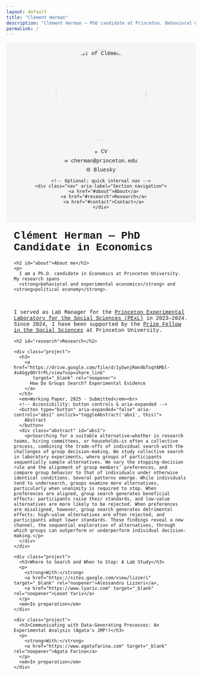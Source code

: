 ```yaml
---
layout: default
title: "Clément Herman"
description: "Clément Herman — PhD candidate at Princeton. Behavioral & experimental economics, political economy. Research on collective (group) search, stopping rules, and decision-making."
permalink: /
---
```


<style>
  body { font-family: "Courier New", Courier, monospace; }
  .container {
    display: flex; flex-wrap: wrap; max-width: 1000px; margin: 0 auto;
  }
  .sidebar {
    flex: 1 1 30%; padding: 20px; background-color: #f5f5f5;
    min-width: 200px; box-sizing: border-box; text-align: center;
  }
  .sidebar img {
    border-radius: 50%; width: 240px; height: 240px; object-fit: cover;
    margin-bottom: 15px;
  }
  .sidebar a { display: block; margin: 8px 0; text-decoration: none; }
  .main-content { flex: 1 1 70%; padding: 20px; box-sizing: border-box; }
  h1 { margin-top: 0; }
  .abstract { display: none; margin-top: 5px; }
  button { margin-top: 5px; }
  .project { margin-bottom: 40px; }
  .nav { margin: 10px 0 20px; }
  .nav a { margin-right: 12px; }
</style>

<div class="container">

  <div class="sidebar">
    <!-- SEO: add descriptive alt and lazy-load -->
    <img src="photo_clement_edit.png" alt="Portrait of Clément Herman" loading="lazy" width="140" height="140">
    <!-- SEO: add rel=noopener and rel=me for profile -->
    <a href="https://drive.google.com/file/d/1TrC1MCd6kxQlAt9jsvOpUZAS79TmcFaq/view?usp=share_link" target="_blank" rel="noopener">📄 CV</a>
    <a href="mailto:cherman@princeton.edu">✉️ cherman@princeton.edu</a>
    <a href="https://bsky.app/profile/clemherm.bsky.social" target="_blank" rel="me noopener">🌐 Bluesky</a>

    <!-- Optional: quick internal nav -->
    <div class="nav" aria-label="Section navigation">
      <a href="#about">About</a>
      <a href="#research">Research</a>
      <a href="#contact">Contact</a>
    </div>
  </div>

  <div class="main-content">
    <!-- SEO: put main keywords in H1 -->
    <h1>Clément Herman — PhD Candidate in Economics</h1>

    <h2 id="about">About me</h2>
    <p>
      I am a Ph.D. candidate in Economics at Princeton University. My research spans
      <strong>behavioral and experimental economics</strong> and <strong>political economy</strong>.
<br> <br>
      I served as Lab Manager for the <a href="https://pexl.lab.run" target="_blank" rel="noopener">Princeton Experimental Laboratory for the Social Sciences (PExL)</a> in 2023–2024.
Since 2024, I have been supported by the <a href="https://gradschool.princeton.edu/financial-support/fellowships/princeton-fellowships/prize-fellowship-social-sciences" target="_blank" rel="noopener">Prize Fellow in the Social Sciences</a> at Princeton University.
    </p>

    <h2 id="research">Research</h2>

    <div class="project">
      <h3>
        <a href="https://drive.google.com/file/d/1y5wnjRmn4bTxqYAMbl-4sAGgy0OrtrPL/view?usp=share_link"
           target="_blank" rel="noopener">
          How Do Groups Search? Experimental Evidence
        </a>
      </h3>
      <em>Working Paper, 2025 · Submitted</em><br>
      <!-- Accessibility: button controls & aria-expanded -->
      <button type="button" aria-expanded="false" aria-controls="abs1" onclick="toggleAbstract('abs1', this)">
        Abstract
      </button>
      <div class="abstract" id="abs1">
        <p>Searching for a suitable alternative—whether in research teams, hiring committees, or households—is often a collective process, combining the trade-offs of individual search with the challenges of group decision-making. We study collective search in laboratory experiments, where groups of participants sequentially sample alternatives. We vary the stopping-decision rule and the alignment of group members’ preferences, and compare group behavior to that of individuals under otherwise identical conditions. Several patterns emerge. While individuals tend to undersearch, groups examine more alternatives, particularly when unanimity is required to stop. When preferences are aligned, group search generates beneficial effects: participants raise their standards, and low-value alternatives are more likely to be rejected. When preferences are misaligned, however, group search generates detrimental effects: high-value alternatives are often rejected, and participants adopt lower standards. These findings reveal a new channel, the sequential exploration of alternatives, through which groups can outperform or underperform individual decision-making.</p>
      </div>
    </div>

    <div class="project">
      <h3>Where to Search and When to Stop: A Lab Study</h3>
      <p>
        <strong>With:</strong>
        <a href="https://sites.google.com/view/lizzeri" target="_blank" rel="noopener">Alessandro Lizzeri</a>,
        <a href="https://www.lyariv.com" target="_blank" rel="noopener">Leeat Yariv</a>
      </p>
      <em>In preparation</em>
    </div>

    <div class="project">
      <h3>Communicating with Data-Generating Processes: An Experimental Analysis (Agata's JMP!)</h3>
      <p>
        <strong>With:</strong>
        <a href="https://www.agatafarina.com" target="_blank" rel="noopener">Agata Farina</a>
      </p>
      <em>In preparation</em>
    </div>
  </div>
</div>

<script>
function toggleAbstract(id, btn) {
  var x = document.getElementById(id);
  var isHidden = (x.style.display === "none" || x.style.display === "");
  x.style.display = isHidden ? "block" : "none";
  if (btn) btn.setAttribute("aria-expanded", isHidden ? "true" : "false");
}
</script>

<!-- =================== -->
<!-- Minimal JSON-LD SEO -->
<!-- =================== -->
<script type="application/ld+json">
{
  "@context": "https://schema.org",
  "@type": "Person",
  "name": "Clément Herman",
  "jobTitle": "PhD Candidate in Economics",
  "affiliation": {
    "@type": "CollegeOrUniversity",
    "name": "Princeton University"
  },
  "email": "mailto:cherman@princeton.edu",
  "url": "https://clement-herman.com",
  "sameAs": [
    "https://bsky.app/profile/clemherm.bsky.social",
    "https://scholar.google.com/scholar?q=Cl%C3%A9ment+Herman"
  ]
}
</script>

<!-- Example article schema for the working paper; duplicate & adjust for others if you like -->
<script type="application/ld+json">
{
  "@context": "https://schema.org",
  "@type": "ScholarlyArticle",
  "name": "How Do Groups Search? Experimental Evidence",
  "author": {
    "@type": "Person",
    "name": "Clément Herman"
  },
  "inLanguage": "en",
  "datePublished": "2025",
  "url": "https://drive.google.com/file/d/1y5wnjRmn4bTxqYAMbl-4sAGgy0OrtrPL/view?usp=share_link",
  "isAccessibleForFree": true
}
</script>
